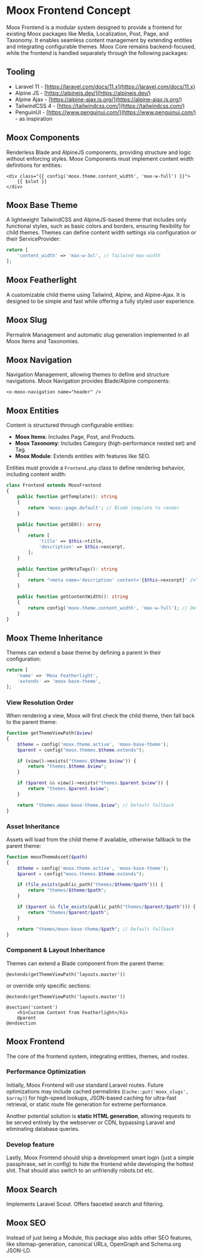 # Moox Frontend Concept

Moox Frontend is a modular system designed to provide a frontend for existing Moox packages like Media, Localization, Post, Page, and Taxonomy. It enables seamless content management by extending entities and integrating configurable themes. Moox Core remains backend-focused, while the frontend is handled separately through the following packages:

## Tooling

-   Laravel 11 - [https://laravel.com/docs/11.x](https://laravel.com/docs/11.x)
-   Alpine JS - [https://alpinejs.dev/](https://alpinejs.dev/)
-   Alpine Ajax - [https://alpine-ajax.js.org/](https://alpine-ajax.js.org/)
-   TailwindCSS 4 - [https://tailwindcss.com/](https://tailwindcss.com/)
-   PenguinUI - [https://www.penguinui.com/](https://www.penguinui.com/) - as inspiration

## Moox Components

Renderless Blade and AlpineJS components, providing structure and logic without enforcing styles. Moox Components must implement content width definitions for entities:

```blade
<div class="{{ config('moox.theme.content_width', 'max-w-full') }}">
    {{ $slot }}
</div>
```

## Moox Base Theme

A lightweight TailwindCSS and AlpineJS-based theme that includes only functional styles, such as basic colors and borders, ensuring flexibility for child themes. Themes can define content width settings via configuration or their ServiceProvider:

```php
return [
    'content_width' => 'max-w-3xl', // Tailwind max-width
];
```

## Moox Featherlight

A customizable child theme using Tailwind, Alpine, and Alpine-Ajax. It is designed to be simple and fast while offering a fully styled user experience.

## Moox Slug

Permalink Management and automatic slug generation implemented in all Moox Items and Taxonomies.

## Moox Navigation

Navigation Management, allowing themes to define and structure navigations. Moox Navigation provides Blade/Alpine components:

```blade
<x-moox-navigation name="header" />
```

## Moox Entities

Content is structured through configurable entities:

-   **Moox Items**: Includes Page, Post, and Products.
-   **Moox Taxonomy**: Includes Category (high-performance nested set) and Tag.
-   **Moox Module**: Extends entities with features like SEO.

Entities must provide a `Frontend.php` class to define rendering behavior, including content width:

```php
class Frontend extends MooxFrontend
{
    public function getTemplate(): string
    {
        return 'moox::page.default'; // Blade template to render
    }

    public function getSEO(): array
    {
        return [
            'title' => $this->title,
            'description' => $this->excerpt,
        ];
    }

    public function getMetaTags(): string
    {
        return "<meta name='description' content='{$this->excerpt}' />";
    }

    public function getContentWidth(): string
    {
        return config('moox.theme.content_width', 'max-w-full'); // Default content width
    }
}
```

## Moox Theme Inheritance

Themes can extend a base theme by defining a parent in their configuration:

```php
return [
    'name' => 'Moox Featherlight',
    'extends' => 'moox-base-theme',
];
```

### **View Resolution Order**

When rendering a view, Moox will first check the child theme, then fall back to the parent theme:

```php
function getThemeViewPath($view)
{
    $theme = config('moox.theme.active', 'moox-base-theme');
    $parent = config("moox.themes.$theme.extends");

    if (view()->exists("themes.$theme.$view")) {
        return "themes.$theme.$view";
    }

    if ($parent && view()->exists("themes.$parent.$view")) {
        return "themes.$parent.$view";
    }

    return "themes.moox-base-theme.$view"; // Default fallback
}
```

### **Asset Inheritance**

Assets will load from the child theme if available, otherwise fallback to the parent theme:

```php
function mooxThemeAsset($path)
{
    $theme = config('moox.theme.active', 'moox-base-theme');
    $parent = config("moox.themes.$theme.extends");

    if (file_exists(public_path("themes/$theme/$path"))) {
        return "themes/$theme/$path";
    }

    if ($parent && file_exists(public_path("themes/$parent/$path"))) {
        return "themes/$parent/$path";
    }

    return "themes/moox-base-theme/$path"; // Default fallback
}
```

### **Component & Layout Inheritance**

Themes can extend a Blade component from the parent theme:

```blade
@extends(getThemeViewPath('layouts.master'))
```

or override only specific sections:

```blade
@extends(getThemeViewPath('layouts.master'))

@section('content')
    <h1>Custom Content from Featherlight</h1>
    @parent
@endsection
```

## Moox Frontend

The core of the frontend system, integrating entities, themes, and routes.

### Performance Optimization

Initially, Moox Frontend will use standard Laravel routes. Future optimizations may include cached permalinks (`Cache::put('moox_slugs', $array)`) for high-speed lookups, JSON-based caching for ultra-fast retrieval, or static route file generation for extreme performance.

Another potential solution is **static HTML generation**, allowing requests to be served entirely by the webserver or CDN, bypassing Laravel and eliminating database queries.

### Develop feature

Lastly, Moox Frontend should ship a development smart login (just a simple passphrase, set in config) to hide the frontend while developing the hottest shit. That should also switch to an unfriendly robots.txt etc.

## Moox Search

Implements Laravel Scout. Offers faaceted search and filtering.

## Moox SEO

Instead of just being a Module, this package also adds other SEO features, like sitemap-generation, canonical URLs, OpenGraph and Schema.org JSON-LD.
